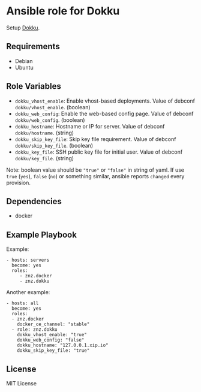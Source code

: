 # Ansible role for Dokku

Setup [Dokku](http://dokku.viewdocs.io/dokku/).

## Requirements

- Debian
- Ubuntu

## Role Variables

- `dokku_vhost_enable`: Enable vhost-based deployments. Value of debconf `dokku/vhost_enable`. (boolean)
- `dokku_web_config`: Enable the web-based config page. Value of debconf `dokku/web_config`. (boolean)
- `dokku_hostname`: Hostname or IP for server. Value of debconf `dokku/hostname`. (string)
- `dokku_skip_key_file`: Skip key file requirement. Value of debconf `dokku/skip_key_file`. (boolean)
- `dokku_key_file`: SSH public key file for initial user. Value of debconf `dokku/key_file`. (string)

Note: boolean value should be `"true"` or `"false"` in string of yaml.
If use `true` (`yes`), `false` (`no`) or something similar, ansible reports `changed` every provision.

## Dependencies

- docker

## Example Playbook

Example:

    - hosts: servers
      become: yes
      roles:
         - znz.docker
         - znz.dokku

Another example:

    - hosts: all
      become: yes
      roles:
      - znz.docker
        docker_ce_channel: "stable"
      - role: znz.dokku
        dokku_vhost_enable: "true"
        dokku_web_config: "false"
        dokku_hostname: "127.0.0.1.xip.io"
        dokku_skip_key_file: "true"

## License

MIT License
